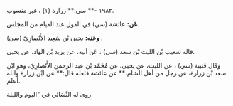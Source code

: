 ١٩٨٢ -** سي:** زرارة (١) ، غير منسوب.

**عَن:** عائشة (سي) في القول عند القيام من المجلس.

**وعَنه:** يحيى بْن سَعِيد الأَنْصارِيّ (سي) .

قاله شعيب بْن الليث بْن سعد (سي) ، عَن أبيه، عن يزيد بْن الهاد، عن يحيى.

وَقَال قتيبة (سي) ، عن الليث، عن يحيى، عن مُحَمَّد بْن عبد الرحمن الأَنْصارِيّ، وهو ابْن سعد بْن زرارة، عن رجل من أهل الشام،** عن عائشة فلعله قال:** عن ابْن زرارة والله أعلم.

روى له النَّسَائي في "اليوم والليلة.
